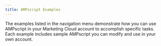 ```yaml
---
title: AMPscript Examples
---
```


The examples listed in the navigation menu demonstrate how you can use AMPscript in your Marketing Cloud account to accomplish specific tasks. Each example includes sample AMPscript you can modify and use in your own account.
